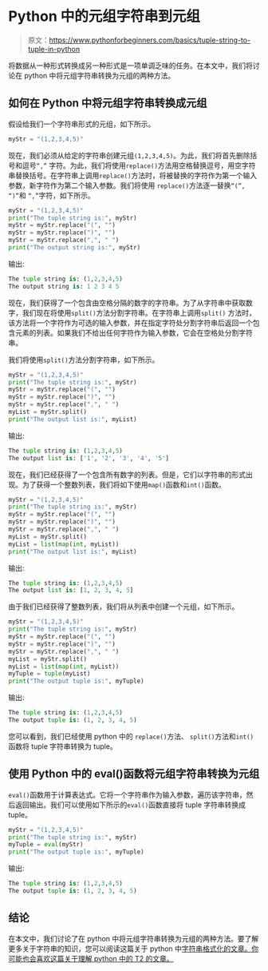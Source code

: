 # Python 中的元组字符串到元组

> 原文：<https://www.pythonforbeginners.com/basics/tuple-string-to-tuple-in-python>

将数据从一种形式转换成另一种形式是一项单调乏味的任务。在本文中，我们将讨论在 python 中将元组字符串转换为元组的两种方法。

## 如何在 Python 中将元组字符串转换成元组

假设给我们一个字符串形式的元组，如下所示。

```py
myStr = "(1,2,3,4,5)"
```

现在，我们必须从给定的字符串创建元组`(1,2,3,4,5)`。为此，我们将首先删除括号和逗号`“,”` 字符。为此，我们将使用`replace()`方法用空格替换逗号，用空字符串替换括号。在字符串上调用`replace()`方法时，将被替换的字符作为第一个输入参数，新字符作为第二个输入参数。我们将使用 `replace()`方法逐一替换`“(”, “)”`和 `“,”`字符，如下所示。

```py
myStr = "(1,2,3,4,5)"
print("The tuple string is:", myStr)
myStr = myStr.replace("(", "")
myStr = myStr.replace(")", "")
myStr = myStr.replace(",", " ")
print("The output string is:", myStr)
```

输出:

```py
The tuple string is: (1,2,3,4,5)
The output string is: 1 2 3 4 5
```

现在，我们获得了一个包含由空格分隔的数字的字符串。为了从字符串中获取数字，我们现在将使用`split()`方法分割字符串。在字符串上调用`split()` 方法时，该方法将一个字符作为可选的输入参数，并在指定字符处分割字符串后返回一个包含元素的列表。如果我们不给出任何字符作为输入参数，它会在空格处分割字符串。

我们将使用`split()`方法分割字符串，如下所示。

```py
myStr = "(1,2,3,4,5)"
print("The tuple string is:", myStr)
myStr = myStr.replace("(", "")
myStr = myStr.replace(")", "")
myStr = myStr.replace(",", " ")
myList = myStr.split()
print("The output list is:", myList)
```

输出:

```py
The tuple string is: (1,2,3,4,5)
The output list is: ['1', '2', '3', '4', '5']
```

现在，我们已经获得了一个包含所有数字的列表。但是，它们以字符串的形式出现。为了获得一个整数列表，我们将如下使用`map()`函数和`int()`函数。

```py
myStr = "(1,2,3,4,5)"
print("The tuple string is:", myStr)
myStr = myStr.replace("(", "")
myStr = myStr.replace(")", "")
myStr = myStr.replace(",", " ")
myList = myStr.split()
myList = list(map(int, myList))
print("The output list is:", myList)
```

输出:

```py
The tuple string is: (1,2,3,4,5)
The output list is: [1, 2, 3, 4, 5]
```

由于我们已经获得了整数列表，我们将从列表中创建一个元组，如下所示。

```py
myStr = "(1,2,3,4,5)"
print("The tuple string is:", myStr)
myStr = myStr.replace("(", "")
myStr = myStr.replace(")", "")
myStr = myStr.replace(",", " ")
myList = myStr.split()
myList = list(map(int, myList))
myTuple = tuple(myList)
print("The output tuple is:", myTuple)
```

输出:

```py
The tuple string is: (1,2,3,4,5)
The output tuple is: (1, 2, 3, 4, 5)
```

您可以看到，我们已经使用 python 中的 `replace()`方法、 `split()`方法和`int()` 函数将 tuple 字符串转换为 tuple。

## 使用 Python 中的 eval()函数将元组字符串转换为元组

`eval()`函数用于计算表达式。它将一个字符串作为输入参数，遍历该字符串，然后返回输出。我们可以使用如下所示的`eval()`函数直接将 tuple 字符串转换成 tuple。

```py
myStr = "(1,2,3,4,5)"
print("The tuple string is:", myStr)
myTuple = eval(myStr)
print("The output tuple is:", myTuple)
```

输出:

```py
The tuple string is: (1,2,3,4,5)
The output tuple is: (1, 2, 3, 4, 5)
```

## 结论

在本文中，我们讨论了在 python 中将元组字符串转换为元组的两种方法。要了解更多关于字符串的知识，您可以阅读这篇关于 python 中[字符串格式化的文章。你可能也会喜欢这篇关于理解 python 中的 T2 的文章。](https://www.pythonforbeginners.com/basics/strings-formatting)